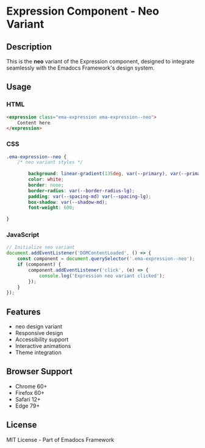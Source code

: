 # Expression Component - Neo Variant

## Description
This is the **neo** variant of the Expression component, designed to integrate seamlessly with the Emadocs Framework's design system.

## Usage

### HTML
```html
<expression class="ema-expression ema-expression--neo">
    Content here
</expression>
```

### CSS
```css
.ema-expression--neo {
    /* neo variant styles */
    
        background: linear-gradient(135deg, var(--primary), var(--primary-dark));
        color: white;
        border: none;
        border-radius: var(--border-radius-lg);
        padding: var(--spacing-md) var(--spacing-lg);
        box-shadow: var(--shadow-md);
        font-weight: 600;
    
}
```

### JavaScript
```javascript
// Initialize neo variant
document.addEventListener('DOMContentLoaded', () => {
    const component = document.querySelector('.ema-expression--neo');
    if (component) {
        component.addEventListener('click', (e) => {
            console.log('Expression neo variant clicked');
        });
    }
});
```

## Features
- neo design variant
- Responsive design
- Accessibility support
- Interactive animations
- Theme integration

## Browser Support
- Chrome 60+
- Firefox 60+
- Safari 12+
- Edge 79+

## License
MIT License - Part of Emadocs Framework
